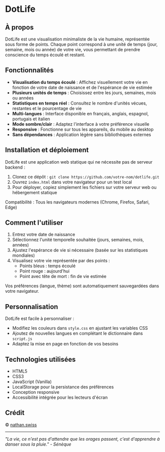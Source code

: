 # DotLife

## À propos

DotLife est une visualisation minimaliste de la vie humaine, représentée sous forme de points. Chaque point correspond à une unité de temps (jour, semaine, mois ou année) de votre vie, vous permettant de prendre conscience du temps écoulé et restant.

## Fonctionnalités

- **Visualisation du temps écoulé** : Affichez visuellement votre vie en fonction de votre date de naissance et de l'espérance de vie estimée
- **Plusieurs unités de temps** : Choisissez entre les jours, semaines, mois ou années
- **Statistiques en temps réel** : Consultez le nombre d'unités vécues, restantes et le pourcentage de vie
- **Multi-langues** : Interface disponible en français, anglais, espagnol, portugais et italien
- **Mode sombre/clair** : Adaptez l'interface à votre préférence visuelle
- **Responsive** : Fonctionne sur tous les appareils, du mobile au desktop
- **Sans dépendances** : Application légère sans bibliothèques externes

## Installation et déploiement

DotLife est une application web statique qui ne nécessite pas de serveur backend :

1. Clonez ce dépôt : `git clone https://github.com/votre-nom/dotlife.git`
2. Ouvrez `index.html` dans votre navigateur pour un test local
3. Pour déployer, copiez simplement les fichiers sur votre serveur web ou hébergement statique

Compatibilité : Tous les navigateurs modernes (Chrome, Firefox, Safari, Edge)

## Comment l'utiliser

1. Entrez votre date de naissance
2. Sélectionnez l'unité temporelle souhaitée (jours, semaines, mois, années)
3. Ajustez l'espérance de vie si nécessaire (basée sur les statistiques mondiales)
4. Visualisez votre vie représentée par des points :
   - Points bleus : temps écoulé
   - Point rouge : aujourd'hui
   - Point avec tête de mort : fin de vie estimée

Vos préférences (langue, thème) sont automatiquement sauvegardées dans votre navigateur.

## Personnalisation

DotLife est facile à personnaliser :

- Modifiez les couleurs dans `style.css` en ajustant les variables CSS
- Ajoutez de nouvelles langues en complétant le dictionnaire dans `script.js`
- Adaptez la mise en page en fonction de vos besoins

## Technologies utilisées

- HTML5
- CSS3
- JavaScript (Vanilla)
- LocalStorage pour la persistance des préférences
- Conception responsive
- Accessibilité intégrée pour les lecteurs d'écran

## Crédit

© [nathan.swiss](https://nathan.swiss)

---

_"La vie, ce n'est pas d'attendre que les orages passent, c'est d'apprendre à danser sous la pluie." - Sénèque_
